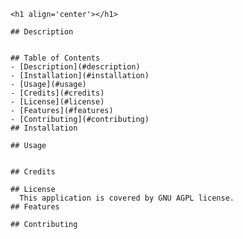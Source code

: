 
    <h1 align='center'></h1>
    
    ## Description 
      
    
    ## Table of Contents
    - [Description](#description)
    - [Installation](#installation)
    - [Usage](#usage)
    - [Credits](#credits)
    - [License](#license)
    - [Features](#features)
    - [Contributing](#contributing)
    ## Installation
      
    ## Usage
      
    
    ## Credits
        
    ## License
      This application is covered by GNU AGPL license.
    ## Features
      
    ## Contributing
      
  